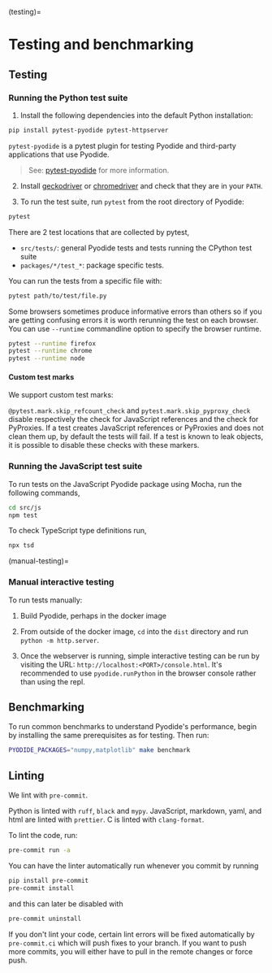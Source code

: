 (testing)=

# Testing and benchmarking

## Testing

### Running the Python test suite

1. Install the following dependencies into the default Python installation:

```bash
pip install pytest-pyodide pytest-httpserver
```

`pytest-pyodide` is a pytest plugin for testing Pyodide
and third-party applications that use Pyodide.

> See: [pytest-pyodide](https://github.com/pyodide/pytest-pyodide) for more information.

2. Install [geckodriver](https://github.com/mozilla/geckodriver/releases) or
   [chromedriver](https://sites.google.com/a/chromium.org/chromedriver/downloads)
   and check that they are in your `PATH`.

3. To run the test suite, run `pytest` from the root directory of Pyodide:

```bash
pytest
```

There are 2 test locations that are collected by pytest,

- `src/tests/`: general Pyodide tests and tests running the CPython test suite
- `packages/*/test_*`: package specific tests.

You can run the tests from a specific file with:

```bash
pytest path/to/test/file.py
```

Some browsers sometimes produce informative errors than others
so if you are getting confusing errors it is worth rerunning the test on each
browser. You can use `--runtime` commandline option to specify the browser runtime.

```bash
pytest --runtime firefox
pytest --runtime chrome
pytest --runtime node
```

#### Custom test marks

We support custom test marks:

`@pytest.mark.skip_refcount_check` and `pytest.mark.skip_pyproxy_check` disable
respectively the check for JavaScript references and the check for PyProxies.
If a test creates JavaScript references or PyProxies and does not clean them up,
by default the tests will fail. If a test is known to leak objects, it is
possible to disable these checks with these markers.

### Running the JavaScript test suite

To run tests on the JavaScript Pyodide package using Mocha, run the following
commands,

```sh
cd src/js
npm test
```

To check TypeScript type definitions run,

```sh
npx tsd
```

(manual-testing)=

### Manual interactive testing

To run tests manually:

1. Build Pyodide, perhaps in the docker image

2. From outside of the docker image, `cd` into the `dist` directory and run
   `python -m http.server`.

3. Once the webserver is running, simple interactive testing can be run by
   visiting the URL: `http://localhost:<PORT>/console.html`. It's recommended to
   use `pyodide.runPython` in the browser console rather than using the repl.

## Benchmarking

To run common benchmarks to understand Pyodide's performance, begin by
installing the same prerequisites as for testing. Then run:

```bash
PYODIDE_PACKAGES="numpy,matplotlib" make benchmark
```

## Linting

We lint with `pre-commit`.

Python is linted with `ruff`, `black` and `mypy`.
JavaScript, markdown, yaml, and html are linted with `prettier`.
C is linted with `clang-format`.

To lint the code, run:

```bash
pre-commit run -a
```

You can have the linter automatically run whenever you commit by running

```bash
pip install pre-commit
pre-commit install
```

and this can later be disabled with

```bash
pre-commit uninstall
```

If you don't lint your code, certain lint errors will be fixed automatically by
`pre-commit.ci` which will push fixes to your branch. If you want to push more
commits, you will either have to pull in the remote changes or force push.
